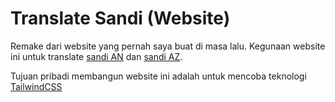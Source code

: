 # Translate Sandi (Website)
Remake dari website yang pernah saya buat di masa lalu. Kegunaan website ini untuk translate [sandi AN](https://www.pramukaria.id/2014/03/cara-membuat-dan-membaca-sandi-an.html) dan [sandi AZ](https://pramuka.ulm.ac.id/sandi-pramuka/).

Tujuan pribadi membangun website ini adalah untuk mencoba teknologi [TailwindCSS](https://tailwindcss.com/)
